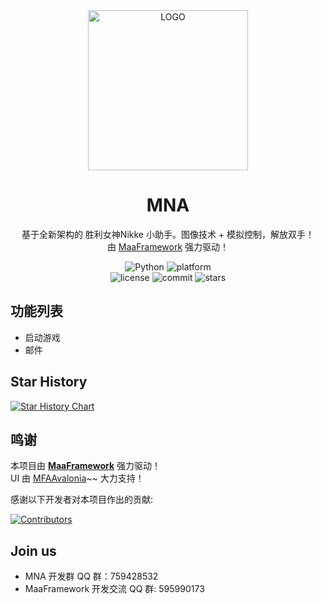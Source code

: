 <!-- markdownlint-disable MD033 MD041 -->
<div align="center">

<img alt="LOGO" src="https://raw.githubusercontent.com/Tohkahb/MNA/refs/heads/main/logo.png" width="256" height="256" />

# MNA

基于全新架构的 胜利女神Nikke 小助手。图像技术 + 模拟控制，解放双手！  
由 [MaaFramework](https://github.com/MaaXYZ/MaaFramework) 强力驱动！

</div>

<p align="center">
  <img alt="Python" src="https://img.shields.io/badge/Python-3776AB?logo=python&logoColor=white">
  <img alt="platform" src="https://img.shields.io/badge/platform-Windows%20%7C%20Linux%20%7C%20macOS-blueviolet">
  <br>
  <img alt="license" src="https://img.shields.io/github/license/Tohkahb/MNA">
  <img alt="commit" src="https://img.shields.io/github/commit-activity/m/Tohkahb/MNA">
  <img alt="stars" src="https://img.shields.io/github/stars/Tohkahb/MNA?style=social">
  <!--
  <a href="https://mirrorchyan.com/zh/projects?rid=MNA" target="_blank"><img alt="mirrorc" src="https://img.shields.io/badge/Mirror%E9%85%B1-%239af3f6?logo=countingworkspro&logoColor=4f46e5"></a>
  -->
</p>

<!--
<div align="center">

[English](./README_en.md) | [简体中文](./README.md)

</div>
 -->

## 功能列表

- 启动游戏
- 邮件

<!--
## 使用说明

- [新手上路](./docs/zh_cn/manual/新手上路.md)(**使用前必看**)
- [功能介绍](./docs/zh_cn/manual/功能介绍.md)
- [MaaPiCli使用说明](./docs/zh_cn/manual/MaaPiCli.md)
- [连接设置](./docs/zh_cn/manual/连接设置.md)
- [常见问题](./docs/zh_cn/manual/常见问题.md)
- [Mirror酱使用说明](./docs/zh_cn/manual/Mirror酱.md)

## 开发相关

- [开发前须知](./docs/zh_cn/develop/开发前须知.md)
- [项目结构](./docs/zh_cn/develop/项目结构.md)
- [interface.json编写](./docs/zh_cn/develop/interface.json编写.md)
- [Pipeline编写](./docs/zh_cn/develop/Pipeline编写.md)
- [Custom编写](./docs/zh_cn/develop/Custom编写.md)
- [项目重构](./docs/zh_cn/develop/项目重构.md)
- [外服适配](./docs/zh_cn/develop/外服适配.md)
- [文档编写](./docs/zh_cn/develop/文档编写.md)

更多文档请前往 [MaaFramework](https://github.com/MaaXYZ/MaaFramework) 主仓库查看
 -->

## Star History

<a href="https://www.star-history.com/#Tohkahb/MNA&Date">
 <picture>
   <source media="(prefers-color-scheme: dark)" srcset="https://api.star-history.com/svg?repos=Tohkahb/MNA&type=Date&theme=dark" />
   <source media="(prefers-color-scheme: light)" srcset="https://api.star-history.com/svg?repos=Tohkahb/MNA&type=Date" />
   <img alt="Star History Chart" src="https://api.star-history.com/svg?repos=Tohkahb/MNA&type=Date" />
 </picture>
</a>

## 鸣谢

本项目由 **[MaaFramework](https://github.com/MaaXYZ/MaaFramework)** 强力驱动！  
UI 由 [MFAAvalonia](https://github.com/SweetSmellFox/MFAAvalonia)~~ 大力支持！

感谢以下开发者对本项目作出的贡献:

[![Contributors](https://contrib.rocks/image?repo=Tohkahb/MNA&max=1000)](https://github.com/Tohkahb/MNA/graphs/contributors)

## Join us

- MNA 开发群 QQ 群：759428532
- MaaFramework 开发交流 QQ 群: 595990173
